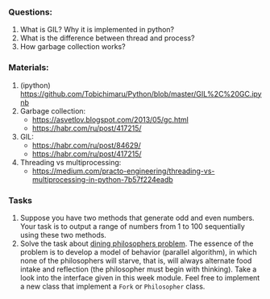 
### Questions:

1. What is GIL? Why it is implemented in python? 
2. What is the difference between thread and process? 
3. How garbage collection works? 

### Materials: 

1. (ipython) https://github.com/Tobichimaru/Python/blob/master/GIL%2C%20GC.ipynb
2. Garbage collection:
	* https://asvetlov.blogspot.com/2013/05/gc.html
	* https://habr.com/ru/post/417215/
3. GIL: 
    * https://habr.com/ru/post/84629/
    * https://habr.com/ru/post/417215/
4. Threading vs multiprocessing: 
	* https://medium.com/practo-engineering/threading-vs-multiprocessing-in-python-7b57f224eadb

### Tasks

1. Suppose you have two methods that generate odd and even numbers. Your task is to output
a range of numbers from 1 to 100 sequentially using these two methods.
2. Solve the task about [dining philosophers problem](https://ru.wikipedia.org/wiki/Задача_об_обедающих_философах). 
The essence of the problem is to develop a model of behavior (parallel algorithm), in which none of the philosophers will starve, that is, will always alternate food intake and reflection (the philosopher must begin with thinking).
Take a look into the interface given in this week module. Feel free to implement a new class that implement a `Fork` or `Philosopher` class.

